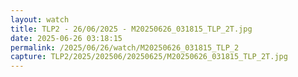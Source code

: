 ```yaml
---
layout: watch
title: TLP2 - 26/06/2025 - M20250626_031815_TLP_2T.jpg
date: 2025-06-26 03:18:15
permalink: /2025/06/26/watch/M20250626_031815_TLP_2
capture: TLP2/2025/202506/20250625/M20250626_031815_TLP_2T.jpg
---
```

